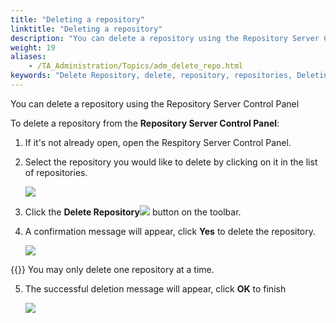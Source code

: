 ```yaml
--- 
title: "Deleting a repository"
linktitle: "Deleting a repository"
description: "You can delete a repository using the Repository Server Control Panel"
weight: 19
aliases: 
    - /TA_Administration/Topics/adm_delete_repo.html
keywords: "Delete Repository, delete, repository, repositories, Deleting"
---
```


You can delete a repository using the Repository Server Control Panel

To delete a repository from the **Repository Server Control Panel**:

1.  If it's not already open, open the Respitory Server Control Panel.

2.  Select the repository you would like to delete by clicking on it in the list of repositories.

    ![](/images/TA_Administration/Images/delete_repo1.png)

3.  Click the **Delete Repository**![](/images/TA_Administration/Images/delete_repo_2.png) button on the toolbar.

4.  A confirmation message will appear, click **Yes** to delete the repository.

    ![](/images/TA_Administration/Images/delete_repo_3.png)

{{<note>}} You may only delete one repository at a time.

5.  The successful deletion message will appear, click **OK** to finish

    ![](/images/TA_Administration/Images/delete_repo_4.png)






